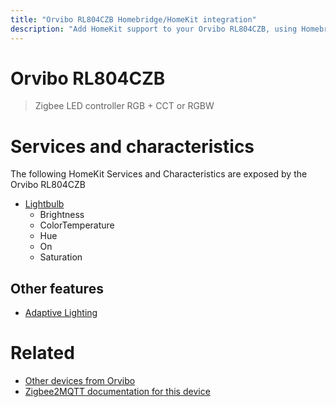```yaml
---
title: "Orvibo RL804CZB Homebridge/HomeKit integration"
description: "Add HomeKit support to your Orvibo RL804CZB, using Homebridge, Zigbee2MQTT and homebridge-z2m."
---
```

<!---
This file has been GENERATED using src/docgen/docgen.ts
DO NOT EDIT THIS FILE MANUALLY!
-->
# Orvibo RL804CZB
> Zigbee LED controller RGB + CCT or RGBW


# Services and characteristics
The following HomeKit Services and Characteristics are exposed by
the Orvibo RL804CZB

* [Lightbulb](../../light.md)
  * Brightness
  * ColorTemperature
  * Hue
  * On
  * Saturation


## Other features
* [Adaptive Lighting](../../light.md)


# Related
* [Other devices from Orvibo](../index.md#orvibo)
* [Zigbee2MQTT documentation for this device](https://www.zigbee2mqtt.io/devices/RL804CZB.html)